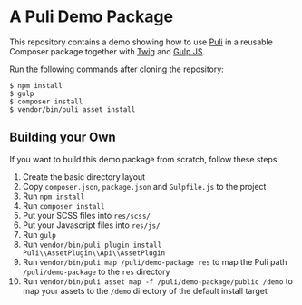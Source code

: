 A Puli Demo Package
===================

This repository contains a demo showing how to use [Puli] in a reusable Composer
package together with [Twig] and [Gulp JS].

Run the following commands after cloning the repository:

```
$ npm install
$ gulp
$ composer install
$ vendor/bin/puli asset install
```

Building your Own
-----------------

If you want to build this demo package from scratch, follow these steps:

1. Create the basic directory layout
2. Copy `composer.json`, `package.json` and `Gulpfile.js` to the project
3. Run `npm install`
4. Run `composer install`
5. Put your SCSS files into `res/scss/`
6. Put your Javascript files into `res/js/`
7. Run `gulp`
8. Run `vendor/bin/puli plugin install Puli\\AssetPlugin\\Api\\AssetPlugin`
9. Run `vendor/bin/puli map /puli/demo-package res` to map the Puli path `/puli/demo-package` to the `res` directory
10. Run `vendor/bin/puli asset map -f /puli/demo-package/public /demo` to map your assets to the `/demo` directory of the default install target

[Puli]: http://puli.io
[Silex]: http://silex.sensiolabs.org
[Twig]: http://twig.sensiolabs.org
[Gulp JS]: http://gulpjs.com
